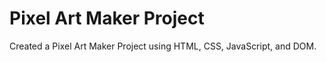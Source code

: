# Pixel Art Maker Project

Created a Pixel Art Maker Project using HTML, CSS, JavaScript, and DOM. 
